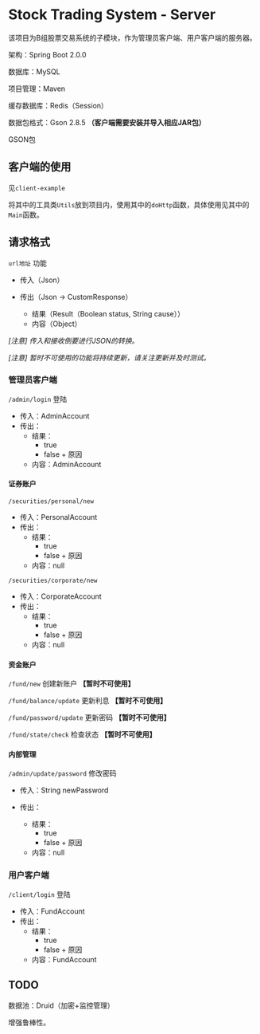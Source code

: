 # Stock Trading System - Server

该项目为B组股票交易系统的子模块，作为管理员客户端、用户客户端的服务器。

架构：Spring Boot 2.0.0

数据库：MySQL

项目管理：Maven 

缓存数据库：Redis（Session）

数据包格式：Gson 2.8.5 **（客户端需要安装并导入相应JAR包）**

GSON包



## 客户端的使用

见`client-example`

将其中的工具类`Utils`放到项目内，使用其中的`doHttp`函数，具体使用见其中的`Main`函数。



## 请求格式

`url地址` 功能

* 传入（Json）

* 传出（Json -> CustomResponse）

  * 结果（Result（Boolean status, String cause））
  * 内容（Object）

*[注意] 传入和接收倒要进行JSON的转换。* 

*[注意] 暂时不可使用的功能将持续更新，请关注更新并及时测试。*




### 管理员客户端

`/admin/login` 登陆 

- 传入：AdminAccount
- 传出：
  - 结果：
    - true
    - false + 原因
  - 内容：AdminAccount

#### 证券账户

`/securities/personal/new` 

- 传入：PersonalAccount
- 传出：
  - 结果：
    - true
    - false + 原因
  - 内容：null

`/securities/corporate/new` 

- 传入：CorporateAccount
- 传出：
  - 结果：
    - true
    - false + 原因
  - 内容：null

#### 资金账户

`/fund/new` 创建新账户 **【暂时不可使用】**

`/fund/balance/update` 更新利息 **【暂时不可使用】**

`/fund/password/update` 更新密码 **【暂时不可使用】**

`/fund/state/check` 检查状态 **【暂时不可使用】**

#### 内部管理

`/admin/update/password` 修改密码

- 传入：String newPassword

- 传出：

  - 结果：
    - true
    - false + 原因
  - 内容：null


### 用户客户端

`/client/login` 登陆 

- 传入：FundAccount
- 传出：
  - 结果：
    - true
    - false + 原因
  - 内容：FundAccount



## TODO

数据池：Druid（加密+监控管理）

增强鲁棒性。